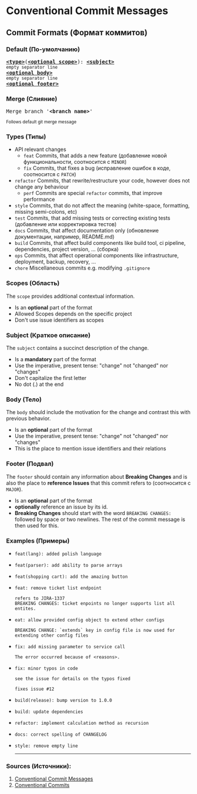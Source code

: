 # Conventional Commit Messages 

## Commit Formats (Формат коммитов)

### Default (По-умолчанию)
<pre>
<b><a href="#types">&lt;type&gt;</a></b></font>(<b><a href="#scopes">&lt;optional scope&gt;</a></b>): <b><a href="#subject">&lt;subject&gt;</a></b>
<sub>empty separator line</sub>
<b><a href="#body">&lt;optional body&gt;</a></b>
<sub>empty separator line</sub>
<b><a href="#footer">&lt;optional footer&gt;</a></b>
</pre>

### Merge (Слияние)
<pre>
Merge branch '<b>&lt;branch name&gt;</b>'
</pre>
<sup>Follows default git merge message</sup>


### Types (Типы)
* API relevant changes
    * `feat` Commits, that adds a new feature (добавление новой функциональности, соотносится с `MINOR`)
    * `fix` Commits, that fixes a bug (исправление ошибок в коде, соотносится с `PATCH`)
* `refactor` Commits, that rewrite/restructure your code, however does not change any behaviour
    * `perf` Commits are special `refactor` commits, that improve performance
* `style` Commits, that do not affect the meaning (white-space, formatting, missing semi-colons, etc)
* `test` Commits, that add missing tests or correcting existing tests (добавление или корректировка тестов)
* `docs` Commits, that affect documentation only (обновление документации, например, README.md)
* `build` Commits, that affect build components like build tool, ci pipeline, dependencies, project version, ... (сборка)
* `ops` Commits, that affect operational components like infrastructure, deployment, backup, recovery, ...
* `chore` Miscellaneous commits e.g. modifying `.gitignore`

### Scopes (Область)
The `scope` provides additional contextual information.
* Is an **optional** part of the format
* Allowed Scopes depends on the specific project
* Don't use issue identifiers as scopes

### Subject (Краткое описание)
The `subject` contains a succinct description of the change.
* Is a **mandatory** part of the format
* Use the imperative, present tense: "change" not "changed" nor "changes"
* Don't capitalize the first letter
* No dot (.) at the end

### Body (Тело)
The `body` should include the motivation for the change and contrast this with previous behavior.
* Is an **optional** part of the format
* Use the imperative, present tense: "change" not "changed" nor "changes"
* This is the place to mention issue identifiers and their relations

### Footer (Подвал)
The `footer` should contain any information about **Breaking Changes** and is also the place to **reference Issues** that this commit refers to (соотносится с `MAJOR`).
* Is an **optional** part of the format
* **optionally** reference an issue by its id.
* **Breaking Changes** should start with the word `BREAKING CHANGES:` followed by space or two newlines. The rest of the commit message is then used for this. 


### Examples (Примеры)
* ```
  feat(lang): added polish language
  ```
* ```
  feat(parser): add ability to parse arrays
  ```
* ```
  feat(shopping cart): add the amazing button
  ```
* ```
  feat: remove ticket list endpoint
  
  refers to JIRA-1337
  BREAKING CHANGES: ticket enpoints no longer supports list all entites.
  ```
* ```
  eat: allow provided config object to extend other configs

  BREAKING CHANGE: `extends` key in config file is now used for extending other config files
  ```
* ```
  fix: add missing parameter to service call
  
  The error occurred because of <reasons>.
  ```
* ```
  fix: minor typos in code

  see the issue for details on the typos fixed

  fixes issue #12
  ```
* ```
  build(release): bump version to 1.0.0
  ```
* ```
  build: update dependencies
  ```
* ```
  refactor: implement calculation method as recursion
  ```
* ```
  docs: correct spelling of CHANGELOG
  ```
* ```
  style: remove empty line
  ```
  
  ---
  
### Sources (Источники): 
1. [Conventional Commit Messages](https://gist.github.com/qoomon/5dfcdf8eec66a051ecd85625518cfd13)
2. [Conventional Commits](https://www.conventionalcommits.org/en/v1.0.0/)
